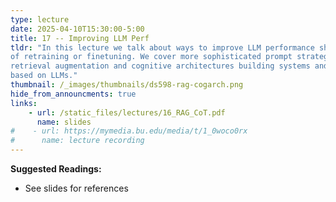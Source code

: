 ```yaml
---
type: lecture
date: 2025-04-10T15:30:00-5:00
title: 17 -- Improving LLM Perf
tldr: "In this lecture we talk about ways to improve LLM performance short
of retraining or finetuning. We cover more sophisticated prompt strategies,
retrieval augmentation and cognitive architectures building systems and agents
based on LLMs."
thumbnail: /_images/thumbnails/ds598-rag-cogarch.png
hide_from_announcments: true
links: 
    - url: /static_files/lectures/16_RAG_CoT.pdf
      name: slides
#    - url: https://mymedia.bu.edu/media/t/1_0woco0rx
#      name: lecture recording
---
```

**Suggested Readings:**
- See slides for references
